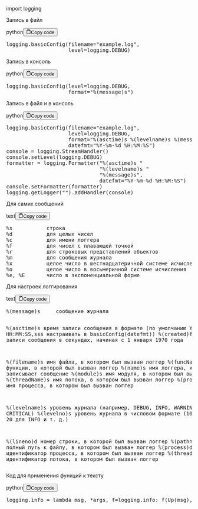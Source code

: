 <p>import logging</p>
<p>Запись в файл</p>
<div class="code-element"><div class="lang-line"><text>python</text><button class="copy-button"id="code189f3ddce9a51329d776583239b52ff8b"onclick="copyCode(code189f3ddce9a51329d776583239b52ff8, code189f3ddce9a51329d776583239b52ff8b)"><svg stroke="currentColor"fill="none"stroke-width="2"viewBox="0 0 24 24"stroke-linecap="round"stroke-linejoin="round"class="h-4 w-4"height="1em"width="1em"xmlns="http://www.w3.org/2000/svg"><path d="M16 4h2a2 2 0 0 1 2 2v14a2 2 0 0 1-2 2H6a2 2 0 0 1-2-2V6a2 2 0 0 1 2-2h2"></path><rect x="8" y="2" width="8" height="4" rx="1" ry="1"></rect></svg><text>Copy code</text></button></div><div class="code" id="code189f3ddce9a51329d776583239b52ff8"><div class="highlight"><pre><span></span><span class="n">logging</span><span class="o">.</span><span class="n">basicConfig</span><span class="p">(</span><span class="n">filename</span><span class="o">=</span><span class="s2">&quot;example.log&quot;</span><span class="p">,</span>
                    <span class="n">level</span><span class="o">=</span><span class="n">logging</span><span class="o">.</span><span class="n">DEBUG</span><span class="p">)</span>
</pre></div></div></div>

<p>Запись в консоль</p>
<div class="code-element"><div class="lang-line"><text>python</text><button class="copy-button"id="code4f484d4e4fdfc6cfdd7d885043822066b"onclick="copyCode(code4f484d4e4fdfc6cfdd7d885043822066, code4f484d4e4fdfc6cfdd7d885043822066b)"><svg stroke="currentColor"fill="none"stroke-width="2"viewBox="0 0 24 24"stroke-linecap="round"stroke-linejoin="round"class="h-4 w-4"height="1em"width="1em"xmlns="http://www.w3.org/2000/svg"><path d="M16 4h2a2 2 0 0 1 2 2v14a2 2 0 0 1-2 2H6a2 2 0 0 1-2-2V6a2 2 0 0 1 2-2h2"></path><rect x="8" y="2" width="8" height="4" rx="1" ry="1"></rect></svg><text>Copy code</text></button></div><div class="code" id="code4f484d4e4fdfc6cfdd7d885043822066"><div class="highlight"><pre><span></span><span class="n">logging</span><span class="o">.</span><span class="n">basicConfig</span><span class="p">(</span><span class="n">level</span><span class="o">=</span><span class="n">logging</span><span class="o">.</span><span class="n">DEBUG</span><span class="p">,</span>
                    <span class="nb">format</span><span class="o">=</span><span class="s2">&quot;</span><span class="si">%(message)s</span><span class="s2">&quot;</span><span class="p">)</span>
</pre></div></div></div>

<p>Запись в файл и в консоль</p>
<div class="code-element"><div class="lang-line"><text>python</text><button class="copy-button"id="codeb2044b2f0ff660e8b4c3eedba4d60d11b"onclick="copyCode(codeb2044b2f0ff660e8b4c3eedba4d60d11, codeb2044b2f0ff660e8b4c3eedba4d60d11b)"><svg stroke="currentColor"fill="none"stroke-width="2"viewBox="0 0 24 24"stroke-linecap="round"stroke-linejoin="round"class="h-4 w-4"height="1em"width="1em"xmlns="http://www.w3.org/2000/svg"><path d="M16 4h2a2 2 0 0 1 2 2v14a2 2 0 0 1-2 2H6a2 2 0 0 1-2-2V6a2 2 0 0 1 2-2h2"></path><rect x="8" y="2" width="8" height="4" rx="1" ry="1"></rect></svg><text>Copy code</text></button></div><div class="code" id="codeb2044b2f0ff660e8b4c3eedba4d60d11"><div class="highlight"><pre><span></span><span class="n">logging</span><span class="o">.</span><span class="n">basicConfig</span><span class="p">(</span><span class="n">filename</span><span class="o">=</span><span class="s2">&quot;example.log&quot;</span><span class="p">,</span>
                    <span class="n">level</span><span class="o">=</span><span class="n">logging</span><span class="o">.</span><span class="n">DEBUG</span><span class="p">,</span>
                    <span class="nb">format</span><span class="o">=</span><span class="s2">&quot;</span><span class="si">%(asctime)s</span><span class="s2"> </span><span class="si">%(levelname)s</span><span class="s2"> </span><span class="si">%(message)s</span><span class="s2">&quot;</span><span class="p">,</span>
                    <span class="n">datefmt</span><span class="o">=</span><span class="s2">&quot;%Y-%m-</span><span class="si">%d</span><span class="s2"> %H:%M:%S&quot;</span><span class="p">)</span>
<span class="n">console</span> <span class="o">=</span> <span class="n">logging</span><span class="o">.</span><span class="n">StreamHandler</span><span class="p">()</span>
<span class="n">console</span><span class="o">.</span><span class="n">setLevel</span><span class="p">(</span><span class="n">logging</span><span class="o">.</span><span class="n">DEBUG</span><span class="p">)</span>
<span class="n">formatter</span> <span class="o">=</span> <span class="n">logging</span><span class="o">.</span><span class="n">Formatter</span><span class="p">(</span><span class="s2">&quot;</span><span class="si">%(asctime)s</span><span class="s2"> &quot;</span>
                              <span class="s2">&quot;</span><span class="si">%(levelname)s</span><span class="s2"> &quot;</span>
                              <span class="s2">&quot;</span><span class="si">%(message)s</span><span class="s2">&quot;</span><span class="p">,</span>
                              <span class="n">datefmt</span><span class="o">=</span><span class="s2">&quot;%Y-%m-</span><span class="si">%d</span><span class="s2"> %H:%M:%S&quot;</span><span class="p">)</span>
<span class="n">console</span><span class="o">.</span><span class="n">setFormatter</span><span class="p">(</span><span class="n">formatter</span><span class="p">)</span>
<span class="n">logging</span><span class="o">.</span><span class="n">getLogger</span><span class="p">(</span><span class="s2">&quot;&quot;</span><span class="p">)</span><span class="o">.</span><span class="n">addHandler</span><span class="p">(</span><span class="n">console</span><span class="p">)</span>
</pre></div></div></div>

<p>Для самих сообщений</p>
<div class="code-element"><div class="lang-line"><text>text</text><button class="copy-button"id="codeed98c162d955d297bd260c3ea8c468e7b"onclick="copyCode(codeed98c162d955d297bd260c3ea8c468e7, codeed98c162d955d297bd260c3ea8c468e7b)"><svg stroke="currentColor"fill="none"stroke-width="2"viewBox="0 0 24 24"stroke-linecap="round"stroke-linejoin="round"class="h-4 w-4"height="1em"width="1em"xmlns="http://www.w3.org/2000/svg"><path d="M16 4h2a2 2 0 0 1 2 2v14a2 2 0 0 1-2 2H6a2 2 0 0 1-2-2V6a2 2 0 0 1 2-2h2"></path><rect x="8" y="2" width="8" height="4" rx="1" ry="1"></rect></svg><text>Copy code</text></button></div><div class="code" id="codeed98c162d955d297bd260c3ea8c468e7"><div class="highlight"><pre><span></span>%s           строка
%d           для целых чисел
%c           для имени логгера
%f           для чисел с плавающей точкой
%r           для строковых представлений объектов
%m           для сообщения журнала
%x           целое число в шестнадцатеричной системе исчисления
%o           целое число в восьмеричной системе исчисления
%e, %E       число в экспоненциальной форме
</pre></div></div></div>

<p>Для настроек логгирования</p>
<div class="code-element"><div class="lang-line"><text>text</text><button class="copy-button"id="codedb4a794f5e31cc106cc897d39902afc9b"onclick="copyCode(codedb4a794f5e31cc106cc897d39902afc9, codedb4a794f5e31cc106cc897d39902afc9b)"><svg stroke="currentColor"fill="none"stroke-width="2"viewBox="0 0 24 24"stroke-linecap="round"stroke-linejoin="round"class="h-4 w-4"height="1em"width="1em"xmlns="http://www.w3.org/2000/svg"><path d="M16 4h2a2 2 0 0 1 2 2v14a2 2 0 0 1-2 2H6a2 2 0 0 1-2-2V6a2 2 0 0 1 2-2h2"></path><rect x="8" y="2" width="8" height="4" rx="1" ry="1"></rect></svg><text>Copy code</text></button></div><div class="code" id="codedb4a794f5e31cc106cc897d39902afc9"><div class="highlight"><pre><span></span>%(message)s     сообщение журнала

%(asctime)s     время записи сообщения в формате (по умолчанию YYYY-MM-DD HH:MM:SS,sss настраивать в basicConfig(datefmt))
%(created)f     время записи сообщения в секундах, начиная с 1 января 1970 года

%(filename)s    имя файла, в котором был вызван логгер
%(funcName)s    имя функции, в которой был вызван логгер
%(name)s        имя логгера, который записывает сообщение
%(module)s      имя модуля, в котором был вызван логгер
%(threadName)s  имя потока, в котором был вызван логгер
%(processName)s имя процесса, в котором был вызван логгер

%(levelname)s   уровень журнала (например, DEBUG, INFO, WARNING, ERROR, CRITICAL)
%(levelno)s     уровень журнала в числовом формате (10 для DEBUG, 20 для INFO и т. д.)

%(lineno)d      номер строки, в которой был вызван логгер
%(pathname)s    полный путь к файлу, в котором был вызван логгер
%(process)d     идентификатор процесса, в котором был вызван логгер
%(thread)d      идентификатор потока, в котором был вызван логгер
</pre></div></div></div>

<p>Код для применения функций к тексту</p>
<div class="code-element"><div class="lang-line"><text>python</text><button class="copy-button"id="code990d5b8801b791665bc3726ae9834157b"onclick="copyCode(code990d5b8801b791665bc3726ae9834157, code990d5b8801b791665bc3726ae9834157b)"><svg stroke="currentColor"fill="none"stroke-width="2"viewBox="0 0 24 24"stroke-linecap="round"stroke-linejoin="round"class="h-4 w-4"height="1em"width="1em"xmlns="http://www.w3.org/2000/svg"><path d="M16 4h2a2 2 0 0 1 2 2v14a2 2 0 0 1-2 2H6a2 2 0 0 1-2-2V6a2 2 0 0 1 2-2h2"></path><rect x="8" y="2" width="8" height="4" rx="1" ry="1"></rect></svg><text>Copy code</text></button></div><div class="code" id="code990d5b8801b791665bc3726ae9834157"><div class="highlight"><pre><span></span><span class="n">logging</span><span class="o">.</span><span class="n">info</span> <span class="o">=</span> <span class="k">lambda</span> <span class="n">msg</span><span class="p">,</span> <span class="o">*</span><span class="n">args</span><span class="p">,</span> <span class="n">f</span><span class="o">=</span><span class="n">logging</span><span class="o">.</span><span class="n">info</span><span class="p">:</span> <span class="n">f</span><span class="p">(</span><span class="n">Up</span><span class="p">(</span><span class="n">msg</span><span class="p">),</span> <span class="o">*</span><span class="n">args</span><span class="p">)</span>
</pre></div></div></div>